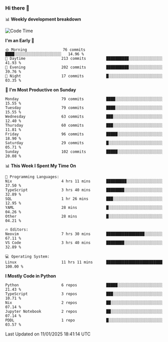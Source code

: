 ### Hi there 👋

📊 **Weekly development breakdown**
<!--START_SECTION:waka-->
![Code Time](http://img.shields.io/badge/Code%20Time-328%20hrs%2046%20mins-blue)

**I'm an Early 🐤** 

```text
🌞 Morning                76 commits          ████░░░░░░░░░░░░░░░░░░░░░   14.96 % 
🌆 Daytime                213 commits         ██████████░░░░░░░░░░░░░░░   41.93 % 
🌃 Evening                202 commits         ██████████░░░░░░░░░░░░░░░   39.76 % 
🌙 Night                  17 commits          █░░░░░░░░░░░░░░░░░░░░░░░░   03.35 % 
```
📅 **I'm Most Productive on Sunday** 

```text
Monday                   79 commits          ████░░░░░░░░░░░░░░░░░░░░░   15.55 % 
Tuesday                  79 commits          ████░░░░░░░░░░░░░░░░░░░░░   15.55 % 
Wednesday                63 commits          ███░░░░░░░░░░░░░░░░░░░░░░   12.40 % 
Thursday                 60 commits          ███░░░░░░░░░░░░░░░░░░░░░░   11.81 % 
Friday                   96 commits          █████░░░░░░░░░░░░░░░░░░░░   18.90 % 
Saturday                 29 commits          █░░░░░░░░░░░░░░░░░░░░░░░░   05.71 % 
Sunday                   102 commits         █████░░░░░░░░░░░░░░░░░░░░   20.08 % 
```


📊 **This Week I Spent My Time On** 

```text
💬 Programming Languages: 
Nix                      4 hrs 11 mins       █████████░░░░░░░░░░░░░░░░   37.50 % 
TypeScript               3 hrs 40 mins       ████████░░░░░░░░░░░░░░░░░   32.89 % 
SQL                      1 hr 26 mins        ███░░░░░░░░░░░░░░░░░░░░░░   12.95 % 
YAML                     28 mins             █░░░░░░░░░░░░░░░░░░░░░░░░   04.26 % 
Other                    28 mins             █░░░░░░░░░░░░░░░░░░░░░░░░   04.21 % 

🔥 Editors: 
Neovim                   7 hrs 30 mins       █████████████████░░░░░░░░   67.11 % 
VS Code                  3 hrs 40 mins       ████████░░░░░░░░░░░░░░░░░   32.89 % 

💻 Operating System: 
Linux                    11 hrs 11 mins      █████████████████████████   100.00 % 
```

**I Mostly Code in Python** 

```text
Python                   6 repos             █████░░░░░░░░░░░░░░░░░░░░   21.43 % 
TypeScript               3 repos             ███░░░░░░░░░░░░░░░░░░░░░░   10.71 % 
Nix                      2 repos             ██░░░░░░░░░░░░░░░░░░░░░░░   07.14 % 
Jupyter Notebook         2 repos             ██░░░░░░░░░░░░░░░░░░░░░░░   07.14 % 
PDDL                     1 repo              █░░░░░░░░░░░░░░░░░░░░░░░░   03.57 % 
```




 Last Updated on 11/01/2025 18:41:14 UTC
<!--END_SECTION:waka-->
<!--
**R-enanVieira/R-enanVieira** is a ✨ _special_ ✨ repository because its `README.md` (this file) appears on your GitHub profile.

Here are some ideas to get you started:

- 🔭 I’m currently working on ...
- 🌱 I’m currently learning ...
- 👯 I’m looking to collaborate on ...
- 🤔 I’m looking for help with ...
- 💬 Ask me about ...
- 📫 How to reach me: ...
- 😄 Pronouns: ...
- ⚡ Fun fact: ...
-->

